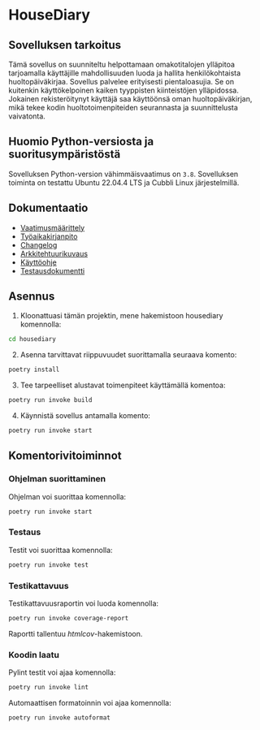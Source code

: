 # HouseDiary

## Sovelluksen tarkoitus

Tämä sovellus on suunniteltu helpottamaan omakotitalojen ylläpitoa tarjoamalla käyttäjille mahdollisuuden luoda ja hallita henkilökohtaista huoltopäiväkirjaa. Sovellus palvelee erityisesti pientaloasujia. Se on kuitenkin käyttökelpoinen kaiken tyyppisten kiinteistöjen ylläpidossa. Jokainen rekisteröitynyt käyttäjä saa käyttöönsä oman huoltopäiväkirjan, mikä tekee kodin huoltotoimenpiteiden seurannasta ja suunnittelusta vaivatonta. 

## Huomio Python-versiosta ja suoritusympäristöstä

Sovelluksen Python-version vähimmäisvaatimus on `3.8`. Sovelluksen toiminta on testattu Ubuntu 22.04.4 LTS ja Cubbli Linux järjestelmillä.

## Dokumentaatio

- [Vaatimusmäärittely](./housediary/dokumentaatio/vaatimusmaarittely.md)
- [Työaikakirjanpito](./housediary/dokumentaatio/tyoaikakirjanpito.md)
- [Changelog](./housediary/dokumentaatio/changelog.md)
- [Arkkitehtuurikuvaus](./housediary/dokumentaatio/arkkitehtuuri.md)
- [Käyttöohje](./housediary/dokumentaatio/kayttoohje.md)
- [Testausdokumentti](./housediary/dokumentaatio/testausdokumentti.md)

## Asennus

1. Kloonattuasi tämän projektin, mene hakemistoon housediary komennolla:
   
```bash
cd housediary
```

2. Asenna tarvittavat riippuvuudet suorittamalla seuraava komento:

```bash
poetry install
```

3. Tee tarpeelliset alustavat toimenpiteet käyttämällä komentoa:

```bash
poetry run invoke build
```

4. Käynnistä sovellus antamalla komento:

```bash
poetry run invoke start
```

## Komentorivitoiminnot

### Ohjelman suorittaminen

Ohjelman voi suorittaa komennolla:

```bash
poetry run invoke start
```

### Testaus

Testit voi suorittaa komennolla:

```bash
poetry run invoke test
```

### Testikattavuus

Testikattavuusraportin voi luoda komennolla:

```bash
poetry run invoke coverage-report
```

Raportti tallentuu _htmlcov_-hakemistoon.

### Koodin laatu

Pylint testit voi ajaa komennolla:

```bash
poetry run invoke lint
```

Automaattisen formatoinnin voi ajaa komennolla:

```bash
poetry run invoke autoformat
```







